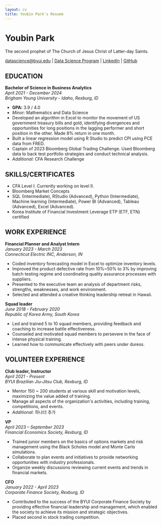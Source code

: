 ```yaml
---
layout: cv
title: Youbin Park's Resume
---
```

# Youbin Park
The second prophet of The Church of Jesus Christ of Latter-day Saints.

<div id="webaddress">
<a href="datascience@byui.edu">datascience@byui.edu</a>
| <a href="https://byuidatascience.github.io/development.html">Data Science Program</a>
| <a href="https://www.linkedin.com/in/youbinpark/">LinkedIn</a>
| <a href="https://github.com/byuids-resumes">GitHub</a>
</div>

<!-- https://www.monique.tech/the-art-of-markdown -->

## EDUCATION

**Bachelor of Science in Business Analytics**  
*April 2021 - December 2024*  
*Brigham Young University - Idaho, Rexburg, ID*  
- **GPA:** 3.9 / 4.0  
- *Minor:* Mathematics and Data Science  
- Developed an algorithm in Excel to monitor the movement of US government treasury bills and gold, identifying divergences and opportunities for long positions in the lagging performer and short position in the other. Made 8% return in one month.
- Built a linear regression model using R Studio to predict CPI using PCE data from FRED.
- Captain of 2023 Bloomberg Global Trading Challenge. Used Bloomberg data to back test portfolio strategies and conduct technical analysis.
- *Additional:* CFA Research Challenge

## SKILLS/CERTIFICATES

- CFA Level I. Currently working on level II.
- Bloomberg Market Concepts
- SQL (Intermediate), RStudio (Advanced), Python (Intermediate), Machine learning (Intermediate), Power BI (Advanced), Tableau (Advanced), Excel (Advanced).
- Korea Institute of Financial Investment Leverage ETP (ETF, ETN) certified

## WORK EXPERIENCE

**Financial Planner and Analyst Intern**  
*January 2023 - March 2023*  
*Connecticut Electric INC, Anderson, IN*  
- Coded inventory forecasting model in Excel to optimize inventory levels.
- Improved the product defective rate from 10%~50% to 3% by improving batch testing regime and coordinating quality assurance processes with suppliers.
- Presented to the executive team an analysis of department risks, strengths, weaknesses, and work environment.
- Selected and attended a creative thinking leadership retreat in Hawaii.

**Squad leader**  
*June 2018 - February 2020*  
*Republic of Korea Army, South Korea*  
- Led and trained 5 to 10 squad members, providing feedback and coaching to increase battle effectiveness.
- Counseled and motivated squad members to persevere in the face of intense physical training.
- Learned how to communicate effectively with peers under duress.

## VOLUNTEER EXPERIENCE

**Club leader, Instructor**  
*April 2021 - Present*  
*BYUI Brazilian Jiu-Jitsu Club, Rexburg, ID*  
- Mentor 150 ~ 200 students at various skill and motivation levels, maximizing the value added of training.
- Manage all aspects of the organization's activities, including training, competitions, and events.
- *Additional:* 하나더 추가

**VP**  
*April 2023 – September 2023*  
*Financial Economics Society, Rexburg, ID*  
- Trained junior members on the basics of options markets and risk management using the Black Scholes model and Monte Carlo simulations.
- Collaborate to plan events and initiatives to provide networking opportunities with industry professionals.
- Organize weekly discussions reviewing current events and trends in financial markets.

**CFO**  
*January 2022 - April 2023*  
*Corporate Finance Society, Rexburg, ID*  
- Contributed to the success of the BYUI Corporate Finance Society by providing effective financial leadership and management, which enabled the society to achieve its mission and strategic objectives.
- Placed second in stock trading competition.



<!-- ### Footer

Last updated: May 2013 -->


